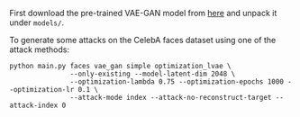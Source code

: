 First download the pre-trained VAE-GAN model from [here](https://goo.gl/89s4BI) and
unpack it under `models/`.

To generate some attacks on the CelebA faces dataset using one of the attack methods:

```
python main.py faces vae_gan simple optimization_lvae \
               --only-existing --model-latent-dim 2048 \
               --optimization-lambda 0.75 --optimization-epochs 1000 --optimization-lr 0.1 \
               --attack-mode index --attack-no-reconstruct-target --attack-index 0
```

